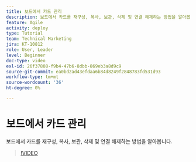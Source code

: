 ```yaml
---
title: 보드에서 카드 관리
description: 보드에서 카드를 재구성, 복사, 보관, 삭제 및 연결 해제하는 방법을 알아봅니다.
feature: Agile
activity: deploy
type: Tutorial
team: Technical Marketing
jira: KT-10812
role: User, Leader
level: Beginner
doc-type: video
exl-id: 26f37808-f9b4-47b6-8dbb-869eb3a8d9c9
source-git-commit: ea0bd2ad43efdaa6b84d8249f2848783fd531d93
workflow-type: tm+mt
source-wordcount: '36'
ht-degree: 0%

---
```


# 보드에서 카드 관리

보드에서 카드를 재구성, 복사, 보관, 삭제 및 연결 해제하는 방법을 알아봅니다.

>[!VIDEO](https://video.tv.adobe.com/v/346810/?quality=12&learn=on)
